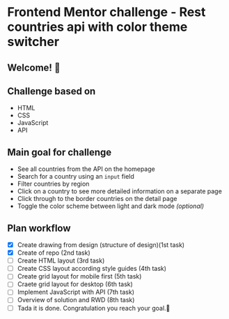 # Frontend Mentor challenge - Rest countries api with color theme switcher

## Welcome! 👋

## Challenge based on

- HTML
- CSS
- JavaScript
- API

## Main goal for challenge

- See all countries from the API on the homepage
- Search for a country using an `input` field
- Filter countries by region
- Click on a country to see more detailed information on a separate page
- Click through to the border countries on the detail page
- Toggle the color scheme between light and dark mode *(optional)*

## Plan workflow

- [x] Create drawing from design (structure of design)(1st task)
- [x] Create of repo (2nd task)
- [ ] Create HTML layout (3rd task)
- [ ] Create CSS layout according style guides (4th task)
- [ ] Create grid layout for mobile first (5th task)
- [ ] Craete grid layout for desktop (6th task)
- [ ] Implement JavaScript with API (7th task)
- [ ] Overview of solution and RWD (8th task)
- [ ] Tada it is done. Congratulation you reach your goal.🎉